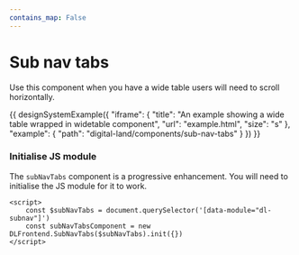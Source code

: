 ```yaml
---
contains_map: False
---
```

# Sub nav tabs

Use this component when you have a wide table users will need to scroll horizontally.

{{ designSystemExample({
"iframe": {
    "title": "An example showing a wide table wrapped in widetable component",
    "url": "example.html",
    "size": "s"
},
"example": {
    "path": "digital-land/components/sub-nav-tabs"
}
}) }}


### Initialise JS module

The `subNavTabs` component is a progressive enhancement. You will need to initialise the JS module for it to work.

```
<script>
    const $subNavTabs = document.querySelector('[data-module="dl-subnav"]')
    const subNavTabsComponent = new DLFrontend.SubNavTabs($subNavTabs).init({})
</script>
```
